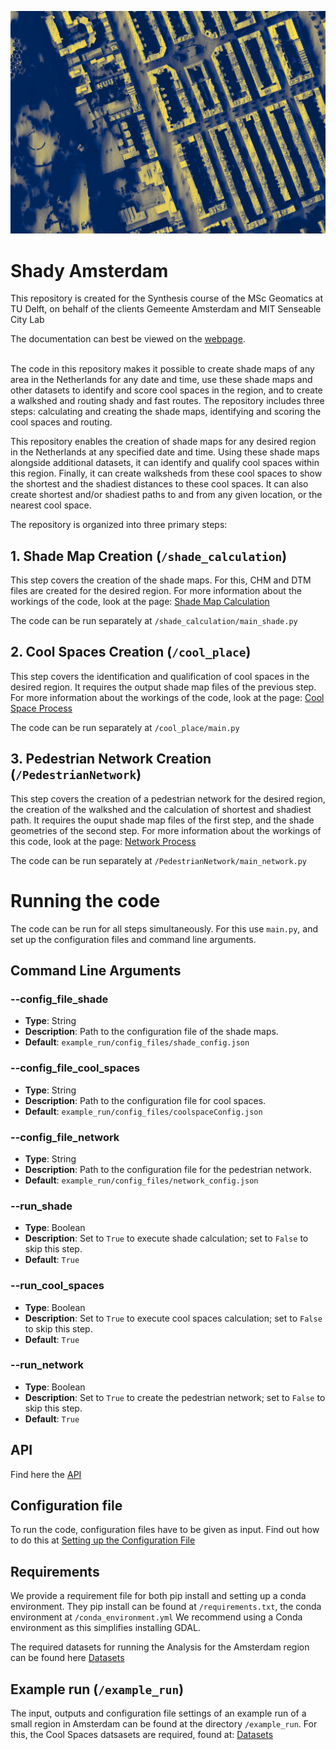<p align="center">
  <img src="docs/figs/githubcover.jpg" alt="Description of the figure" width="800"/>
  <br>
</p>

# Shady Amsterdam
This repository is created for the Synthesis course of the MSc Geomatics at TU Delft, on behalf of the clients Gemeente Amsterdam and MIT Senseable City Lab

The documentation can best be viewed on the [webpage](https://jsscmnhn.github.io/shady_amsterdam/).

\
The code in this repository makes it possible to create shade maps of any area in the Netherlands for any date and time,
use these shade maps and other datasets to identify and score cool spaces in the region, and to create a walkshed and
routing shady and fast routes. The repository includes three steps: calculating and creating the shade maps, identifying and scoring the cool spaces and routing. 

This repository enables the creation of shade maps for any desired region in the Netherlands at any specified date and time.
Using these shade maps alongside additional datasets, it can identify and qualify cool spaces within this region. Finally,
it can create walksheds from these cool spaces to show the shortest and the shadiest distances to these cool spaces. It
can also create shortest and/or shadiest paths to and from any given location, or the nearest cool space.

The repository is organized into three primary steps:

## 1.  Shade Map Creation (`/shade_calculation`)
This step covers the creation of the shade maps. For this, CHM and DTM files are created for the desired region. For more information about the workings of the code, look at the page:  [Shade Map Calculation](docs/Shade-Map-Calculation.md)

The code can be run separately at `/shade_calculation/main_shade.py`

## 2. Cool Spaces Creation (`/cool_place`)
This step covers the identification and qualification of cool spaces in the desired region. It requires the output shade map files of the previous step.
For more information about the workings of the code, look at the page:  [Cool Space Process](docs/Cool-Spaces.md)

The code can be run separately at `/cool_place/main.py`

## 3. Pedestrian Network Creation (`/PedestrianNetwork`)
This step covers the creation of a pedestrian network for the desired region, the creation of the walkshed and the calculation of shortest and shadiest path. It requires the ouput shade map
files of the first step, and the shade geometries of the second step. 
For more information about the workings of this code, look at the page:  [Network Process](docs/Network.md)

The code can be run separately at `/PedestrianNetwork/main_network.py`

# Running the code 
The code can be run for all steps simultaneously. For this use `main.py`, and set up the configuration files and command line arguments.

## Command Line Arguments

### --config_file_shade
- **Type**: String
- **Description**: Path to the configuration file of the shade maps. 
- **Default**: `example_run/config_files/shade_config.json`

### --config_file_cool_spaces
- **Type**: String
- **Description**: Path to the configuration file for cool spaces.
- **Default**: `example_run/config_files/coolspaceConfig.json`

### --config_file_network
- **Type**: String
- **Description**: Path to the configuration file for the pedestrian network.
- **Default**: `example_run/config_files/network_config.json`

### --run_shade
- **Type**: Boolean
- **Description**: Set to `True` to execute shade calculation; set to `False` to skip this step.
- **Default**: `True`

### --run_cool_spaces
- **Type**: Boolean
- **Description**: Set to `True` to execute cool spaces calculation; set to `False` to skip this step.
- **Default**: `True`

### --run_network
- **Type**: Boolean
- **Description**: Set to `True` to create the pedestrian network; set to `False` to skip this step.
- **Default**: `True`

## API
Find here the [API](docs/api.md)

## Configuration file 
To run the code, configuration files have to be given as input. Find out how to do this at  [Setting up the Configuration File](docs/Configuration-setup.md)

## Requirements
We provide a requirement file for both pip install and setting up a conda environment. They pip install can be found at `/requirements.txt`,
the conda environment at `/conda_environment.yml`
We recommend using a Conda environment as this simplifies installing GDAL. 

The required datasets for running the Analysis for the Amsterdam region can be found here [Datasets](https://drive.google.com/drive/folders/1LsNp03WkUEMMzGZZci4n8d7l7EE5ZUVt)

## Example run (`/example_run`)
The input, outputs and configuration file settings of an example run of a small region in Amsterdam can be found at  the directory `/example_run`.
For this, the Cool Spaces datsasets are required, found at: [Datasets](https://drive.google.com/drive/folders/1LsNp03WkUEMMzGZZci4n8d7l7EE5ZUVt)